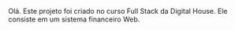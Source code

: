 Olá. Este projeto foi criado no curso Full Stack da Digital House. Ele consiste em um sistema financeiro Web.